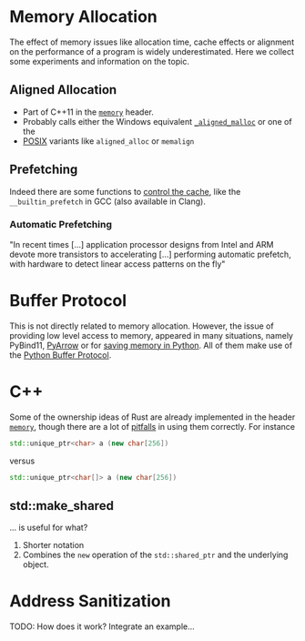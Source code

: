 Memory Allocation
=================

The effect of memory issues like allocation time, cache effects or alignment on the performance of a program is widely underestimated.
Here we collect some experiments and information on the topic.


Aligned Allocation
------------------

- Part of C++11 in the [`memory`](https://en.cppreference.com/w/c/memory/aligned_alloc) header.
- Probably calls either the Windows equivalent [`_aligned_malloc`](https://msdn.microsoft.com/en-us/library/8z34s9c6.aspx) or one of the
- [POSIX](https://www.gnu.org/software/libc/manual/html_node/Aligned-Memory-Blocks.html) variants like `aligned_alloc` or `memalign`


Prefetching
-----------

Indeed there are some functions to [control the cache](https://en.wikipedia.org/wiki/Cache_control_instruction), like the
`__builtin_prefetch` in GCC (also available in Clang).

### Automatic Prefetching
"In recent times [...] application processor designs from Intel and ARM devote more transistors to accelerating [...] performing automatic prefetch, with hardware to detect linear access patterns on the fly"



Buffer Protocol
===============

This is not directly related to memory allocation.
However, the issue of providing low level access to memory, appeared in many situations, namely PyBind11, 
[PyArrow](http://arrow.apache.org/docs/python/memory.html) or for 
[saving memory in Python](https://eli.thegreenplace.net/2011/11/28/less-copies-in-python-with-the-buffer-protocol-and-memoryviews).
All of them make use of the
[Python Buffer Protocol](https://docs.python.org/3/c-api/buffer.html#bufferobjects).


C++
===

Some of the ownership ideas of Rust are already implemented in the header
[`memory`](https://mbevin.wordpress.com/2012/11/18/smart-pointers), though there are a lot of 
[pitfalls](http://www.acodersjourney.com/2016/05/top-10-dumb-mistakes-avoid-c-11-smart-pointers/) in using them correctly.
For instance
```c++
std::unique_ptr<char> a (new char[256])
```
versus
```c++
std::unique_ptr<char[]> a (new char[256])
```

std::make_shared
---------------

... is useful for what?

1. Shorter notation
2. Combines the `new` operation of the `std::shared_ptr` and the underlying object.


Address Sanitization
==================

TODO: How does it work?
Integrate an example...

